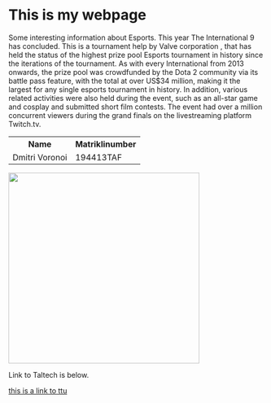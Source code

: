 </head>
<body>


<h1>This is my webpage</h1>
<p>Some interesting information about Esports. This year The International 9 has concluded. This is a tournament help by Valve corporation , that has held the status of the highest prize pool Esports tournament in history since the iterations of the tournament. As with every International from 2013 onwards, the prize pool was crowdfunded by the Dota 2 community via its battle pass feature, with the total at over US$34 million, making it the largest for any single esports tournament in history. In addition, various related activities were also held during the event, such as an all-star game and cosplay and submitted short film contests. The event had over a million concurrent viewers during the grand finals on the livestreaming platform Twitch.tv.</p>

</body>
</html>


<table style="width:100%">
  <tr>
    <th>Name</th>
    <th>Matriklinumber </th> 
  </tr>
  <tr>
    <td>Dmitri Voronoi</td>
    <td>194413TAF</td>
  </tr>
  <tr>

  </tr>
</table>

</body>
</html>


<img src="https://www.missourimanufacturers.org/uploads/7/4/1/5/74158985/world_1_orig.jpg"  width="375" height="375">

<p>Link to Taltech is below.</p>

<a href="https://www.ttu.ee/">this is a link to ttu</a>
